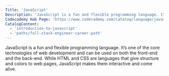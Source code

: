 ```yaml
---
Title: 'JavaScript'
Description: 'JavaScript is a fun and flexible programming language. It’s one of the core technologies of web development and can be used on both the front-end and the back-end. While HTML and CSS are languages that give structure and colors to web pages, JavaScript makes them interactive and come alive.'
Codecademy Hub Page: 'https://www.codecademy.com/catalog/language/javascript'
CatalogContent:
  - 'introduction-to-javascript'
  - 'paths/full-stack-engineer-career-path'
---
```


JavaScript is a fun and flexible programming language. It’s one of the core technologies of web development and can be used on both the front-end and the back-end. While HTML and CSS are languages that give structure and colors to web pages, JavaScript makes them interactive and come alive.